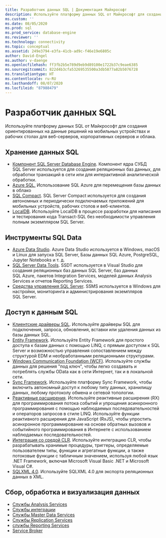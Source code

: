 ```yaml
---
title: Разработчик данных SQL | Документация Майкрософт
description: Используйте платформу данных SQL от Майкрософт для создания ориентированных на данные решений на мобильных устройствах и рабочих столах для веб-серверов, корпоративных серверов и облака.
ms.custom: ''
ms.date: 08/05/2020
ms.prod: sql
ms.prod_service: database-engine
ms.reviewer: ''
ms.technology: connectivity
ms.topic: conceptual
ms.assetid: 249e3794-e3fa-41cb-ad9c-f46e19e6805c
author: David-Engel
ms.author: v-daenge
ms.openlocfilehash: ff3fb2b5e789d9eb9d89100e1722b37c9eae6385
ms.sourcegitcommit: 822d4b3cfa53269535500a3db5877a82b5076728
ms.translationtype: HT
ms.contentlocale: ru-RU
ms.lasthandoff: 08/07/2020
ms.locfileid: "87988479"
---
```

# <a name="sql-data-developer"></a>Разработчик данных SQL
Используйте платформу данных SQL от Майкрософт для создания ориентированных на данные решений на мобильных устройствах и рабочих столах для веб-серверов, корпоративных серверов и облака.  

## <a name="sql-data-storage"></a>Хранение данных SQL
* [Компонент SQL Server Database Engine](../database-engine/configure-windows/sql-server-database-engine.md). Компонент ядра СУБД SQL Server используется для создания реляционных баз данных, для обработки транзакций в сети или для интерактивной аналитической обработки. 
* [Azure SQL.](https://docs.microsoft.com/azure/azure-sql/azure-sql-iaas-vs-paas-what-is-overview) Использование SQL Azure для перемещения базы данных в облако 
* [SQL Compact](https://www.microsoft.com/download/details.aspx?id=30709). SQL Server Compact используется для создания автономных и периодически подключаемых приложений для мобильных устройств, рабочих столов и веб-клиентов.
* [LocalDB](../database-engine/configure-windows/sql-server-2016-express-localdb.md). Используйте LocalDB в процессе разработки для написания и тестирования кода Transact-SQL без необходимости управления полным экземпляром SQL Server.

## <a name="sql-data-tools"></a>Инструменты SQL Data
* [Azure Data Studio](../azure-data-studio/download-azure-data-studio.md). Azure Data Studio используется в Windows, macOS и Linux для запуска SQL Server, Базы данных SQL Azure, PostgreSQL, Jupyter Notebooks и т. д.
* [SQL Server Data Tools](../ssdt/download-sql-server-data-tools-ssdt.md). SSDT используется в Visual Studio для создания реляционных баз данных SQL Server, баз данных SQL Azure, пакетов Integration Services, моделей данных Analysis Services и отчетов Reporting Services.
* [Средства управления SQL Server](../ssms/download-sql-server-management-studio-ssms.md).  SSMS используется в Windows для настройки, мониторинга и администрирования экземпляров SQL Server.

## <a name="sql-data-access"></a>Доступ к данным SQL
* [Клиентские драйверы SQL](sql-connection-libraries.md).  Используйте драйверы SQL для подключения, запроса, обновления, вставки или удаления данных из базы данных SQL.
* [Entity Framework](/ef/). Используйте Entity Framework для простого доступа к базам данных с помощью LINQ, с прямым доступом к SQL Server и возможностью управления сопоставлением между структурой EDM и необработанными реляционными структурами. 
* [Windows Communication Foundation (WCF)](/dotnet/framework/wcf/). Используйте службы данных для решения "под ключ", чтобы легко создавать и потреблять службы OData как в сети Интернет, так и в локальной сети.
* [Sync Framework](/previous-versions/sql/synchronization/mt490616(v=msdn.10)). Используйте платформу Sync Framework, чтобы включить автономный доступ к любому типу данных, хранилищу данных, любому протоколу обмена и сетевой топологии.
* [Реактивные расширения](https://github.com/dotnet/reactive). Используйте реактивные расширения (RX) для программирования потока событий и упрощения асинхронного программирования с помощью наблюдаемых последовательностей и операторов запросов в стиле LINQ.  Используйте функции реактивного расширения для JavaScript (RxJS), чтобы упростить асинхронное программирование на основе обратных вызовов и событийного программирования в Интернете с использованием наблюдаемых последовательностей.
* [Интеграция со средой CLR](../relational-databases/clr-integration/common-language-runtime-clr-integration-programming-concepts.md).  Используйте интеграцию CLR, чтобы разрабатывать хранимые процедуры, триггеры, определяемые пользователем типы, функции и агрегатные функции, а также потоковые функции с табличным значением, используя любой язык .NET Framework, включая Microsoft Visual Basic .NET и Microsoft Visual C#. 
* [SQLXML 4.0](../relational-databases/sqlxml/sqlxml-4-0-programming-concepts.md). Используйте SQLXML 4.0 для экспорта реляционных данных в XML.

## <a name="data-collection-processing-and-visualization"></a>Сбор, обработка и визуализация данных
* [Службы Analysis Services](/analysis-services/analysis-services-developer-documentation)
* [Службы интеграции](../integration-services/integration-services-developer-documentation.md)  
* [Службы Master Data Services](../master-data-services/develop/master-data-services-developer-documentation.md)
* [Службы Replication Services](../relational-databases/replication/concepts/replication-developer-documentation.md)
* [службы Reporting Services](../reporting-services/reporting-services-developer-documentation.md)
* [Service Broker](../database-engine/configure-windows/sql-server-service-broker.md)
